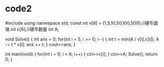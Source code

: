 # code2
#include<iostream> 
using namespace std;
const int v[6] = {1,5,10,50,100,500};//硬币面值
int c[6];//硬币数量
int A;
 
void Solve() {
	int ans = 0;
	for(int i = 5; i >= 0; i--)
	 {
		int t = min(A / v[i],c[i]);
		A -= t * v[i];
		ans += t;
	}
	cout<<ans;
}
 
int main(void)
 {
	for(int i = 0; i < 6; i++)
	 {
		cin>>c[i];
	}
	cin>>A;
	Solve();
	return 0;
}
